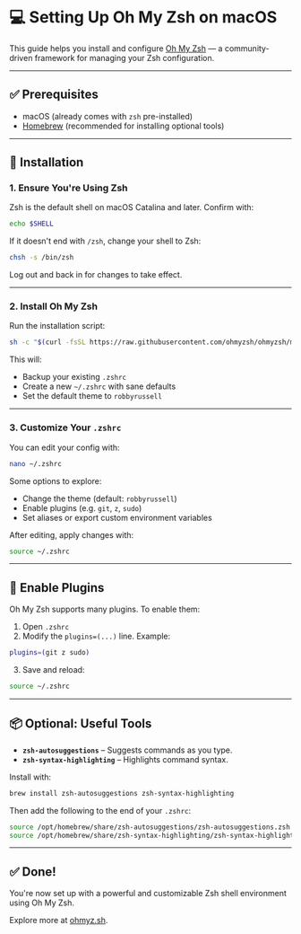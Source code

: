 # 💻 Setting Up Oh My Zsh on macOS

This guide helps you install and configure [Oh My Zsh](https://ohmyz.sh/) — a community-driven framework for managing your Zsh configuration.

---

## ✅ Prerequisites

- macOS (already comes with `zsh` pre-installed)
- [Homebrew](https://brew.sh) (recommended for installing optional tools)

---

## 🚀 Installation

### 1. Ensure You're Using Zsh

Zsh is the default shell on macOS Catalina and later. Confirm with:

```sh
echo $SHELL
```

If it doesn't end with `/zsh`, change your shell to Zsh:

```sh
chsh -s /bin/zsh
```

Log out and back in for changes to take effect.

---

### 2. Install Oh My Zsh

Run the installation script:

```sh
sh -c "$(curl -fsSL https://raw.githubusercontent.com/ohmyzsh/ohmyzsh/master/tools/install.sh)"
```

This will:
- Backup your existing `.zshrc`
- Create a new `~/.zshrc` with sane defaults
- Set the default theme to `robbyrussell`

---

### 3. Customize Your `.zshrc`

You can edit your config with:

```sh
nano ~/.zshrc
```

Some options to explore:
- Change the theme (default: `robbyrussell`)
- Enable plugins (e.g. `git`, `z`, `sudo`)
- Set aliases or export custom environment variables

After editing, apply changes with:

```sh
source ~/.zshrc
```

---

## 🔌 Enable Plugins

Oh My Zsh supports many plugins. To enable them:

1. Open `.zshrc`
2. Modify the `plugins=(...)` line. Example:

```sh
plugins=(git z sudo)
```

3. Save and reload:

```sh
source ~/.zshrc
```

---

## 📦 Optional: Useful Tools

- **`zsh-autosuggestions`** – Suggests commands as you type.
- **`zsh-syntax-highlighting`** – Highlights command syntax.

Install with:

```sh
brew install zsh-autosuggestions zsh-syntax-highlighting
```

Then add the following to the end of your `.zshrc`:

```sh
source /opt/homebrew/share/zsh-autosuggestions/zsh-autosuggestions.zsh
source /opt/homebrew/share/zsh-syntax-highlighting/zsh-syntax-highlighting.zsh
```

---

## ✅ Done!

You're now set up with a powerful and customizable Zsh shell environment using Oh My Zsh.

Explore more at [ohmyz.sh](https://ohmyz.sh).
